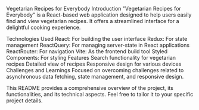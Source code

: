 
Vegetarian Recipes for Everybody
Introduction
"Vegetarian Recipes for Everybody" is a React-based web application designed to help users easily find and view vegetarian recipes. It offers a streamlined interface for a delightful cooking experience.

Technologies Used
React: For building the user interface
Redux: For state management
ReactQuery: For managing server-state in React applications
ReactRouter: For navigation
Vite: As the frontend build tool
Styled Components: For styling
Features
Search functionality for vegetarian recipes
Detailed view of recipes
Responsive design for various devices
Challenges and Learnings
Focused on overcoming challenges related to asynchronous data fetching, state management, and responsive design.


This README provides a comprehensive overview of the project, its functionalities, and its technical aspects. Feel free to tailor it to your specific project details.
